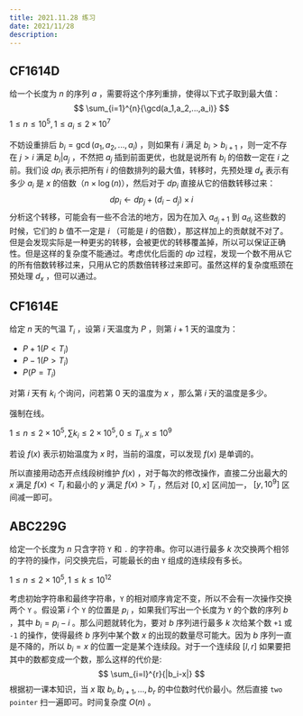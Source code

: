 ```yaml
---
title: 2021.11.28 练习
date: 2021/11/28 
description: 　
---
```

## CF1614D

给一个长度为 $n$ 的序列 $a$ ，需要将这个序列重排，使得以下式子取到最大值：
$$
\sum_{i=1}^{n}{\gcd(a_1,a_2,...,a_i)}
$$
$1\leq n\leq 10^5,1\leq a_i\leq 2\times 10^7$ 

不妨设重排后 $b_i=\gcd(a_1,a_2,...,a_i)$ ，则如果有 $i$ 满足 $b_i>b_{i+1}$ ，则一定不存在 $j>i$ 满足 $b_i|a_j$ ，不然把 $a_j$ 插到前面更优，也就是说所有 $b_i$ 的倍数一定在 $i$ 之前。我们设 $dp_i$ 表示把所有 $i$ 的倍数排列的最大值，转移时，先预处理 $d_x$ 表示有多少 $a_i$ 是 $x$ 的倍数（$n\times \log(n)$），然后对于 $dp_i$ 直接从它的倍数转移过来：
$$
dp_i\leftarrow dp_{j} +(d_i-d_j)\times i
$$
分析这个转移，可能会有一些不合法的地方，因为在加入 $a_{d_j+1}$ 到 $a_{d_i}$ 这些数的时候，它们的 $b$ 值不一定是 $i$ （可能是 $i$ 的倍数），那这样加上的贡献就不对了。但是会发现实际是一种更劣的转移，会被更优的转移覆盖掉，所以可以保证正确性。但是这样的复杂度不能通过。考虑优化后面的 $dp$ 过程，发现一个数不用从它的所有倍数转移过来，只用从它的质数倍转移过来即可。虽然这样的复杂度瓶颈在预处理 $d_x$ ，但可以通过。

## CF1614E

给定 $n$ 天的气温 $T_i$ ，设第 $i$ 天温度为 $P$ ，则第 $i+1$ 天的温度为：

- $P+1 ( P<T_i)$
- $P-1 ( P>T_i )$
- $P ( P=T_i )$

对第 $i$ 天有 $k_i$ 个询问，问若第 $0$ 天的温度为 $x$ ，那么第 $i$ 天的温度是多少。

强制在线。

$1\leq n\leq 2\times 10^5, \sum k_i\leq 2\times 10^5,0\leq T_i,x\leq 10^9$

若设 $f(x)$ 表示初始温度为 $x$ 时，当前的温度，可以发现 $f(x)$ 是单调的。

所以直接用动态开点线段树维护 $f(x)$ ，对于每次的修改操作，直接二分出最大的 $x$ 满足 $f(x)<T_i$ 和最小的 $y$ 满足 $f(x)>T_i$ ，然后对 $[0,x]$ 区间加一， $[y,10^9]$ 区间减一即可。

## ABC229G

给定一个长度为 $n$ 只含字符 `Y` 和 `.` 的字符串。你可以进行最多 $k$ 次交换两个相邻的字符的操作，问交换完后，可能最长的由 `Y` 组成的连续段有多长。

$1\leq n\leq 2\times 10^5,1\leq k\leq 10^{12}$

考虑初始字符串和最终字符串，`Y` 的相对顺序肯定不变，所以不会有一次操作交换两个 `Y` 。假设第 $i$ 个 `Y` 的位置是 $p_i$ ，如果我们写出一个长度为 `Y` 的个数的序列 $b$ ，其中 $b_i=p_i-i$ 。那么问题就转化为，要对 $b$ 序列进行最多 $k$ 次给某个数 `+1` 或 `-1` 的操作，使得最终 $b$ 序列中某个数 $x$ 的出现的数量尽可能大。因为 $b$ 序列一直是不降的，所以 $b_i=x$ 的位置一定是某个连续段。对于一个连续段 $[l,r]$ 如果要把其中的数都变成一个数，那么这样的代价是:
$$
\sum_{i=l}^{r}{|b_i-x|}
$$
 根据初一课本知识，当 $x$ 取 $b_l,b_{l+1},...,b_r$ 的中位数时代价最小。然后直接 `two pointer` 扫一遍即可。时间复杂度 $O(n)$ 。